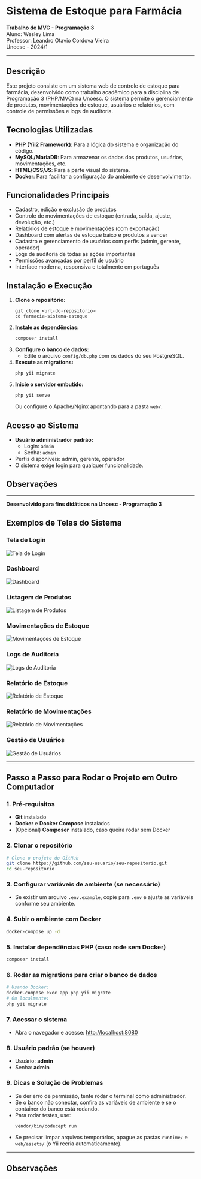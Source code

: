 # Sistema de Estoque para Farmácia

<!--
Comentário feito por um aluno da 5ª fase de Ciência da Computação:
Este projeto é um sistema de controle de estoque para farmácias. Ele foi desenvolvido para ajudar a gerenciar produtos, movimentações de estoque, usuários e auditorias de ações no sistema. O objetivo é facilitar o controle de entrada e saída de produtos, evitando perdas e melhorando a organização.
-->

**Trabalho de MVC - Programação 3**  
Aluno: Wesley Lima  
Professor: Leandro Otavio Cordova Vieira  
Unoesc - 2024/1

---

## Descrição

Este projeto consiste em um sistema web de controle de estoque para farmácia, desenvolvido como trabalho acadêmico para a disciplina de Programação 3 (PHP/MVC) na Unoesc. O sistema permite o gerenciamento de produtos, movimentações de estoque, usuários e relatórios, com controle de permissões e logs de auditoria.

## Tecnologias Utilizadas
<!--
Aqui usamos o framework Yii2 (PHP), que é muito utilizado para criar aplicações web de forma rápida e organizada. Também utilizamos banco de dados relacional (MySQL ou MariaDB), HTML, CSS e um pouco de JavaScript para a interface.
-->

- **PHP (Yii2 Framework)**: Para a lógica do sistema e organização do código.
- **MySQL/MariaDB**: Para armazenar os dados dos produtos, usuários, movimentações, etc.
- **HTML/CSS/JS**: Para a parte visual do sistema.
- **Docker**: Para facilitar a configuração do ambiente de desenvolvimento.

## Funcionalidades Principais
<!--
O sistema permite cadastrar produtos, registrar movimentações de estoque (entrada e saída), cadastrar usuários com diferentes permissões e visualizar relatórios. Também existe um log de auditoria para registrar as ações importantes feitas pelos usuários.
-->

- Cadastro, edição e exclusão de produtos
- Controle de movimentações de estoque (entrada, saída, ajuste, devolução, etc.)
- Relatórios de estoque e movimentações (com exportação)
- Dashboard com alertas de estoque baixo e produtos a vencer
- Cadastro e gerenciamento de usuários com perfis (admin, gerente, operador)
- Logs de auditoria de todas as ações importantes
- Permissões avançadas por perfil de usuário
- Interface moderna, responsiva e totalmente em português

## Instalação e Execução

1. **Clone o repositório:**
   ```
   git clone <url-do-repositorio>
   cd farmacia-sistema-estoque
   ```
2. **Instale as dependências:**
   ```
   composer install
   ```
3. **Configure o banco de dados:**
   - Edite o arquivo `config/db.php` com os dados do seu PostgreSQL.
4. **Execute as migrations:**
   ```
   php yii migrate
   ```
5. **Inicie o servidor embutido:**
   ```
   php yii serve
   ```
   Ou configure o Apache/Nginx apontando para a pasta `web/`.

## Acesso ao Sistema
- **Usuário administrador padrão:**
  - Login: `admin`
  - Senha: `admin`
- Perfis disponíveis: admin, gerente, operador
- O sistema exige login para qualquer funcionalidade.

## Observações
<!--
Esse projeto é uma ótima base para aprender sobre desenvolvimento web, MVC, autenticação de usuários e integração com banco de dados. Qualquer dúvida, procure nos arquivos do projeto ou pergunte para o professor!
-->

---

**Desenvolvido para fins didáticos na Unoesc - Programação 3**

## Exemplos de Telas do Sistema

### Tela de Login
![Tela de Login](docs/tela-login.png)

### Dashboard
![Dashboard](docs/dashboard.png)

### Listagem de Produtos
![Listagem de Produtos](docs/produtos.png)

### Movimentações de Estoque
![Movimentações de Estoque](docs/movimentacoes.png)

### Logs de Auditoria
![Logs de Auditoria](docs/logs_auditoria.png)

### Relatório de Estoque
![Relatório de Estoque](docs/relatorio-estoque.png)

### Relatório de Movimentações
![Relatório de Movimentações](docs/relatorio-movimentacoes.png)

### Gestão de Usuários
![Gestão de Usuários](docs/usuarios.png)

---

## Passo a Passo para Rodar o Projeto em Outro Computador

### 1. Pré-requisitos
- **Git** instalado
- **Docker** e **Docker Compose** instalados
- (Opcional) **Composer** instalado, caso queira rodar sem Docker

### 2. Clonar o repositório
```bash
# Clone o projeto do GitHub
git clone https://github.com/seu-usuario/seu-repositorio.git
cd seu-repositorio
```

### 3. Configurar variáveis de ambiente (se necessário)
- Se existir um arquivo `.env.example`, copie para `.env` e ajuste as variáveis conforme seu ambiente.

### 4. Subir o ambiente com Docker
```bash
docker-compose up -d
```

### 5. Instalar dependências PHP (caso rode sem Docker)
```bash
composer install
```

### 6. Rodar as migrations para criar o banco de dados
```bash
# Usando Docker:
docker-compose exec app php yii migrate
# Ou localmente:
php yii migrate
```

### 7. Acessar o sistema
- Abra o navegador e acesse: [http://localhost:8080](http://localhost:8080)

### 8. Usuário padrão (se houver)
- Usuário: **admin**
- Senha: **admin**

### 9. Dicas e Solução de Problemas
- Se der erro de permissão, tente rodar o terminal como administrador.
- Se o banco não conectar, confira as variáveis de ambiente e se o container do banco está rodando.
- Para rodar testes, use:
  ```bash
  vendor/bin/codecept run
  ```
- Se precisar limpar arquivos temporários, apague as pastas `runtime/` e `web/assets/` (o Yii recria automaticamente).

---

## Observações
<!--
Esse projeto é uma ótima base para aprender sobre desenvolvimento web, MVC, autenticação de usuários e integração com banco de dados. Qualquer dúvida, procure nos arquivos do projeto ou pergunte para o professor!
-->
